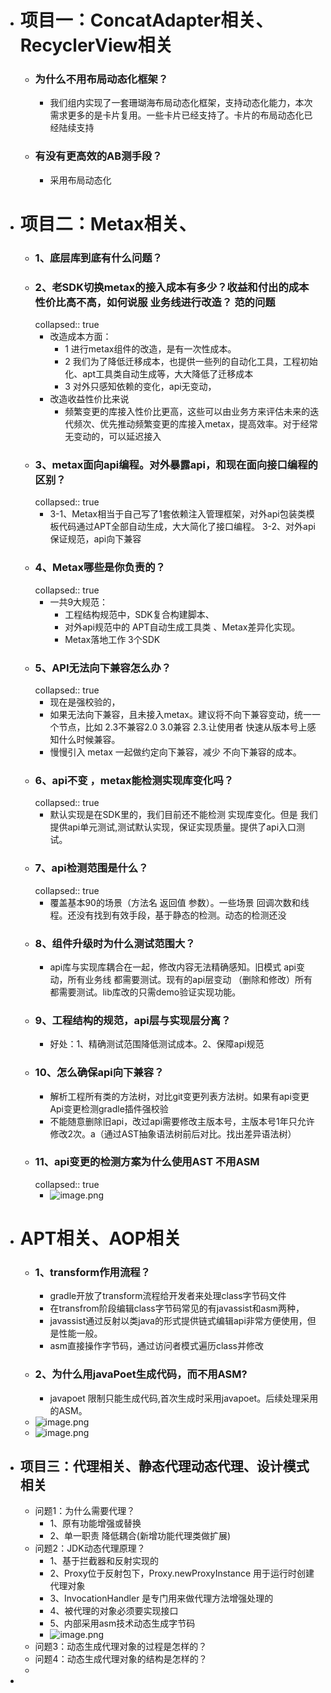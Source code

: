 - # 项目一：ConcatAdapter相关、RecyclerView相关
	- ### 为什么不用布局动态化框架？
		- 我们组内实现了一套珊瑚海布局动态化框架，支持动态化能力，本次需求更多的是卡片复用。一些卡片已经支持了。卡片的布局动态化已经陆续支持
	- ### 有没有更高效的AB测手段？
		- 采用布局动态化
- #  项目二：Metax相关、
	- ### 1、底层库到底有什么问题？
	- ### 2、老SDK切换metax的接入成本有多少？收益和付出的成本 性价比高不高，如何说服 业务线进行改造？ 范的问题
	  collapsed:: true
		- 改造成本方面：
			- 1 进行metax组件的改造，是有一次性成本。
			- 2 我们为了降低迁移成本，也提供一些列的自动化工具，工程初始化、apt工具类自动生成等，大大降低了迁移成本
			- 3 对外只感知依赖的变化，api无变动，
		- 改造收益性价比来说
			- 频繁变更的库接入性价比更高，这些可以由业务方来评估未来的迭代频次、优先推动频繁变更的库接入metax，提高效率。对于经常无变动的，可以延迟接入
	- ### 3、metax面向api编程。对外暴露api，和现在面向接口编程的区别？
	  collapsed:: true
		- 3-1、Metax相当于自己写了1套依赖注入管理框架，对外api包装类模板代码通过APT全部自动生成，大大简化了接口编程。
		  3-2、对外api保证规范，api向下兼容
	- ### 4、Metax哪些是你负责的？
	  collapsed:: true
		- 一共9大规范：
			- 工程结构规范中，SDK复合构建脚本、
			- 对外api规范中的  APT自动生成工具类 、Metax差异化实现。
			- Metax落地工作 3个SDK
	- ### 5、API无法向下兼容怎么办？
	  collapsed:: true
		- 现在是强校验的，
		- 如果无法向下兼容，且未接入metax。建议将不向下兼容变动，统一一个节点，比如 2.3不兼容2.0  3.0兼容 2.3.让使用者 快速从版本号上感知什么时候兼容。
		- 慢慢引入 metax 一起做约定向下兼容，减少 不向下兼容的成本。
	- ### 6、api不变 ，metax能检测实现库变化吗？
	  collapsed:: true
		- 默认实现是在SDK里的，我们目前还不能检测 实现库变化。但是 我们提供api单元测试,测试默认实现，保证实现质量。提供了api入口测试。
	- ### 7、api检测范围是什么？
	  collapsed:: true
		- 覆盖基本90的场景（方法名  返回值  参数）。一些场景 回调次数和线程。还没有找到有效手段，基于静态的检测。动态的检测还没
	- ### 8、组件升级时为什么测试范围大？
		- api库与实现库耦合在一起，修改内容无法精确感知。旧模式 api变动，所有业务线 都需要测试。现有的api层变动 （删除和修改）所有都需要测试。lib库改的只需demo验证实现功能。
	- ### 9、工程结构的规范，api层与实现层分离？
		- 好处：1、精确测试范围降低测试成本。2、保障api规范
	- ### 10、怎么确保api向下兼容？
		- 解析工程所有类的方法树，对比git变更列表方法树。如果有api变更Api变更检测gradle插件强校验
		- 不能随意删除旧api，改过api需要修改主版本号，主版本号1年只允许修改2次。a（通过AST抽象语法树前后对比。找出差异语法树）
	- ### 11、api变更的检测方案为什么使用AST  不用ASM
	  collapsed:: true
		- ![image.png](../assets/image_1663774881737_0.png)
- # APT相关、AOP相关
	- ### 1、transform作用流程？
		- gradle开放了transform流程给开发者来处理class字节码文件
		- 在transfrom阶段编辑class字节码常见的有javassist和asm两种，
		- javassist通过反射以类java的形式提供链式编辑api非常方便使用，但是性能一般。
		- asm直接操作字节码，通过访问者模式遍历class并修改
	- ### 2、为什么用javaPoet生成代码，而不用ASM?
		- javapoet 限制只能生成代码,首次生成时采用javapoet。后续处理采用的ASM。
	- ![image.png](../assets/image_1663774263943_0.png)
	- ![image.png](../assets/image_1663774285287_0.png)
- ## 项目三：代理相关、静态代理动态代理、设计模式相关
	- 问题1：为什么需要代理？
		- 1、原有功能增强或替换
		- 2、单一职责 降低耦合(新增功能代理类做扩展)
	- 问题2：JDK动态代理原理？
		- 1、基于拦截器和反射实现的
		- 2、Proxy位于反射包下，Proxy.newProxyInstance 用于运行时创建代理对象
		- 3、InvocationHandler 是专门用来做代理方法增强处理的
		- 4、被代理的对象必须要实现接口
		- 5、内部采用asm技术动态生成字节码
		- ![image.png](../assets/image_1663684080320_0.png)
	- 问题3：动态生成代理对象的过程是怎样的？
	- 问题4：动态生成代理对象的结构是怎样的？
	-
-